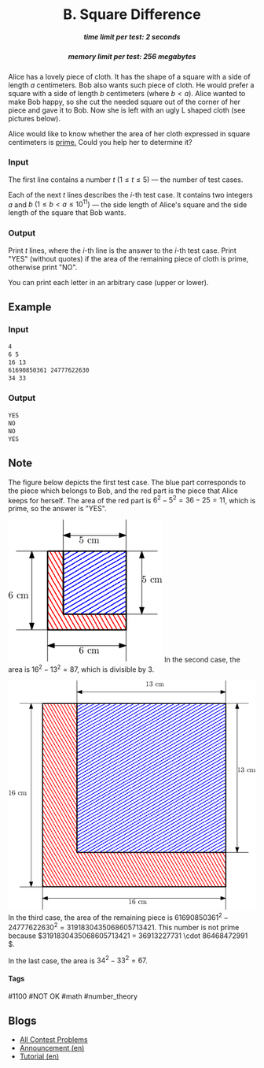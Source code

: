 <h1 style='text-align: center;'> B. Square Difference</h1>

<h5 style='text-align: center;'>time limit per test: 2 seconds</h5>
<h5 style='text-align: center;'>memory limit per test: 256 megabytes</h5>

Alice has a lovely piece of cloth. It has the shape of a square with a side of length $a$ centimeters. Bob also wants such piece of cloth. He would prefer a square with a side of length $b$ centimeters (where $b < a$). Alice wanted to make Bob happy, so she cut the needed square out of the corner of her piece and gave it to Bob. Now she is left with an ugly L shaped cloth (see pictures below).

Alice would like to know whether the area of her cloth expressed in square centimeters is [prime.](https://en.wikipedia.org/wiki/Prime_number) Could you help her to determine it?

### Input

The first line contains a number $t$ ($1 \leq t \leq 5$) — the number of test cases.

Each of the next $t$ lines describes the $i$-th test case. It contains two integers $a$ and $b~(1 \leq b < a \leq 10^{11})$ — the side length of Alice's square and the side length of the square that Bob wants.

### Output

Print $t$ lines, where the $i$-th line is the answer to the $i$-th test case. Print "YES" (without quotes) if the area of the remaining piece of cloth is prime, otherwise print "NO".

You can print each letter in an arbitrary case (upper or lower).

## Example

### Input


```text
4  
6 5  
16 13  
61690850361 24777622630  
34 33  

```
### Output


```text
YES  
NO  
NO  
YES  

```
## Note

The figure below depicts the first test case. The blue part corresponds to the piece which belongs to Bob, and the red part is the piece that Alice keeps for herself. The area of the red part is $6^2 - 5^2 = 36 - 25 = 11$, which is prime, so the answer is "YES".

 ![](images/b29e42c626fc9d2580f4479dd82d3af14ed0e360.png) In the second case, the area is $16^2 - 13^2 = 87$, which is divisible by $3$.

 ![](images/8b50da81e605e010eb1d67e23d56313ef985538b.png) In the third case, the area of the remaining piece is $61690850361^2 - 24777622630^2 = 3191830435068605713421$. This number is not prime because $3191830435068605713421 = 36913227731 \cdot 86468472991 $.

In the last case, the area is $34^2 - 33^2 = 67$.



#### Tags 

#1100 #NOT OK #math #number_theory 

## Blogs
- [All Contest Problems](../Lyft_Level_5_Challenge_2018_-_Elimination_Round.md)
- [Announcement (en)](../blogs/Announcement_(en).md)
- [Tutorial (en)](../blogs/Tutorial_(en).md)
